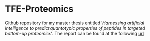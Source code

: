 # TFE-Proteomics

Github repository for my master thesis entitled *'Harnessing artificial intelligence to predict quantotypic properties of peptides in targeted bottom-up proteomics'*. The report can be found at the following [url](https://www.overleaf.com/read/ydysbrqbgryy#b64f72)
